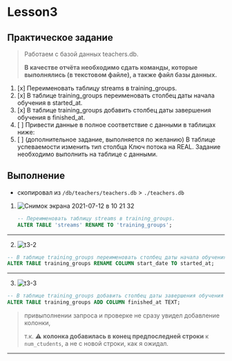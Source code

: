 # Lesson3

## Практическое задание

> Работаем с базой данных teachers.db.
>
> __В качестве отчёта необходимо сдать команды, которые выполнялись (в текстовом файле), а также файл базы данных.__

1. [x] Переименовать таблицу streams в training_groups.
2. [x] В таблице training_groups переименовать столбец даты начала обучения в started_at.
3. [x] В таблице training_groups добавить столбец даты завершения обучения в finished_at.
4. [ ] Привести данные в полное соответствие с данными в таблицах ниже:
5. [ ] (дополнительное задание, выполняется по желанию) В таблице успеваемости изменить тип столбца Ключ потока на REAL. Задание необходимо выполнить на таблице с данными.

## Выполнение

- скопировал из `/db/teachers/teachers.db` > `./teachers.db`

1. ![Снимок экрана 2021-07-12 в 10 21 32](https://user-images.githubusercontent.com/21124057/125246994-21ff9a00-e2fb-11eb-93fc-442ae1c94986.jpg)

    ```sql
    -- Переименовать таблицу streams в training_groups.
    ALTER TABLE 'streams' RENAME TO 'training_groups';
    ```

---

2. ![t3-2](https://user-images.githubusercontent.com/21124057/125249384-db5f6f00-e2fd-11eb-81a6-f05c48c40ce5.jpg)

```sql
-- В таблице training_groups переименовать столбец даты начала обучения в started_at.
ALTER TABLE training_groups RENAME COLUMN start_date TO started_at;
```

---
3. ![t3-3](https://user-images.githubusercontent.com/21124057/125251938-8113dd80-e300-11eb-933f-dcb4b8fe802e.jpg)

```sql
-- В таблице training_groups добавить столбец даты завершения обучения в finished_at.
ALTER TABLE training_groups ADD COLUMN finished_at TEXT;
```
> привыполнении запроса и проверке не сразу увидел добавление колонки, 
>
> т.к. :warning: __колонка добавилась в конец предпоследней строки__ к `num_ctudents`, а не с новой строки, как я ожидал.

---
